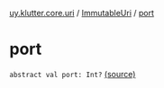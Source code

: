 [uy.klutter.core.uri](../index.md) / [ImmutableUri](index.md) / [port](.)


# port

`abstract val port: Int?` [(source)](https://github.com/kohesive/klutter/blob/master/core-jdk6/src/main/kotlin/uy/klutter/core/uri/UriBuilder.kt#L33)


